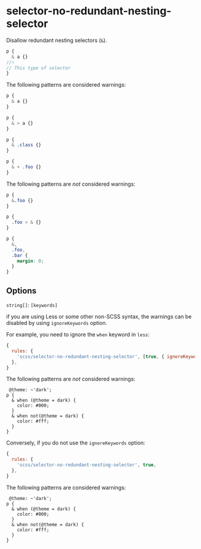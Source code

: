 # selector-no-redundant-nesting-selector

Disallow redundant nesting selectors (`&`).

```scss
p {
  & a {}
//↑
// This type of selector
}
```

The following patterns are considered warnings:

```scss
p {
  & a {}
}
```

```scss
p {
  & > a {}
}
```

```scss
p {
  & .class {}
}
```

```scss
p {
  & + .foo {}
}
```

The following patterns are *not* considered warnings:

```scss
p {
  &.foo {}
}
```

```scss
p {
  .foo > & {}
}
```

```scss
p {
  &,
  .foo,
  .bar {
    margin: 0;
  }
}
```

## Options

`string[]`: `[keywords]`

if you are using Less or some other non-SCSS syntax, the warnings can be disabled by using `ignoreKeywords` option.

For example, you need to ignore the `when` keyword in `less`:

```js
{
  rules: {
    'scss/selector-no-redundant-nesting-selector', [true, { ignoreKeywords: ['when'] }],
  },
}
```

The following patterns are *not* considered warnings:

```less
 @theme: ~'dark';
p {
  & when (@theme = dark) {
    color: #000;
  }
  & when not(@theme = dark) {
    color: #fff;
  }
}
```

Conversely, if you do not use the `ignoreKeywords` option:

```js
{
  rules: {
    'scss/selector-no-redundant-nesting-selector', true,
  },
}
```

The following patterns are considered warnings:

```less
 @theme: ~'dark';
p {
  & when (@theme = dark) {
    color: #000;
  }
  & when not(@theme = dark) {
    color: #fff;
  }
}
```
